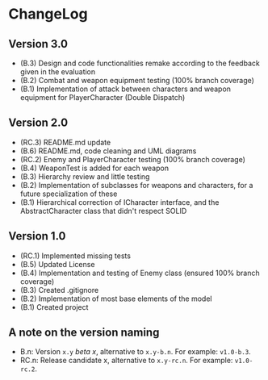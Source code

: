 ChangeLog
=========

Version 3.0
-----------
- (B.3) Design and code functionalities remake according to the feedback given in the evaluation
- (B.2) Combat and weapon equipment testing (100% branch coverage)
- (B.1) Implementation of attack between characters and weapon equipment for PlayerCharacter (Double Dispatch)

Version 2.0
-----------
- (RC.3) README.md update
- (B.6) README.md, code cleaning and UML diagrams
- (RC.2) Enemy and PlayerCharacter testing (100% branch coverage)
- (B.4) WeaponTest is added for each weapon
- (B.3) Hierarchy review and little testing
- (B.2) Implementation of subclasses for weapons and characters, for a future specialization of these
- (B.1) Hierarchical correction of ICharacter interface, and the AbstractCharacter class that didn't respect SOLID

Version 1.0
-----------
- (RC.1) Implemented missing tests
- (B.5) Updated License
- (B.4) Implementation and testing of Enemy class (ensured 100% branch coverage)
- (B.3) Created .gitignore
- (B.2) Implementation of most base elements of the model
- (B.1) Created project

A note on the version naming
----------------------------
- B.n: Version ``x.y`` _beta x_, alternative to ``x.y-b.n``.
  For example: ``v1.0-b.3``.
- RC.n: Release candidate x, alternative to ``x.y-rc.n``.
  For example: ``v1.0-rc.2``.